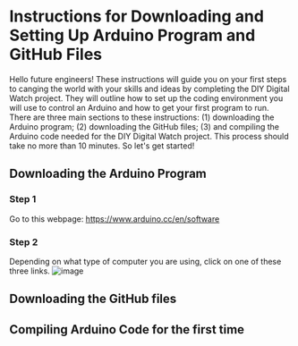 # Instructions for Downloading and Setting Up Arduino Program and GitHub Files
Hello future engineers! These instructions will guide you on your first steps to canging the world with your skills and ideas by completing the DIY Digital Watch project. They will outline how to set up the coding environment you will use to control an Arduino and how to get your first program to run. There are three main sections to these instructions: (1) downloading the Arduino program; (2) downloading the GitHub files; (3) and compiling the Arduino code needed for the DIY Digital Watch project. This process should take no more than 10 minutes. So let's get started!
## Downloading the Arduino Program
### Step 1
Go to this webpage: https://www.arduino.cc/en/software
### Step 2
Depending on what type of computer you are using, click on one of these three links.
![image](https://user-images.githubusercontent.com/63425135/226770371-410e9a71-cb2c-4d7d-b8db-c7cd933b3cf7.png)
## Downloading the GitHub files
## Compiling Arduino Code for the first time

